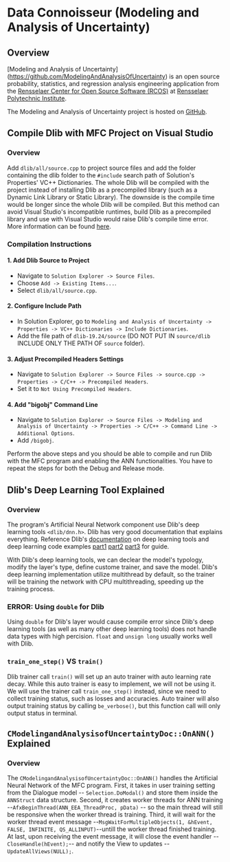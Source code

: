 # Data Connoisseur (Modeling and Analysis of Uncertainty)

## Overview

[Modeling and Analysis of Uncertainty] (https://github.com/ModelingAndAnalysisOfUncertainty) is an open source probability, statistics, and regression analysis engineering application from the [Rensselaer Center for Open Source Software (RCOS)](https://rcos.io/) at [Rensselaer Polytechnic Institute](https://www.rpi.edu/).

The Modeling and Analysis of Uncertainty project is hosted on [GitHub](https://github.com/ModelingAndAnalysisOfUncertainty).

## Compile Dlib with MFC Project on Visual Studio

### Overview

Add `dlib/all/source.cpp` to project source files and add the folder containing the dlib folder to the `#include` search path of Solution's Properties' VC++ Dictionaries. The whole Dlib will be compiled with the project instead of installing Dlib as a precompiled library (such as a Dynamic Link Library or Static Library). The downside is the compile time would be longer since the whole Dlib will be compiled. But this method can avoid Visual Studio's incompatible runtimes, build Dlib as a precompiled library and use with Visual Studio would raise Dlib's compile time error. More information can be found [here](http://dlib.net/compile.html).

### Compilation Instructions

#### 1. Add Dlib Source to Project

- Navigate to `Solution Explorer -> Source Files`.
- Choose `Add -> Existing Items...`.
- Select `dlib/all/source.cpp`.

#### 2. Configure Include Path

- In Solution Explorer, go to `Modeling and Analysis of Uncertainty -> Properties -> VC++ Dictionaries -> Include Dictionaries`.
- Add the file path of `dlib-19.24/source` (DO NOT PUT IN `source/dlib` INCLUDE ONLY THE PATH OF `source` folder).

#### 3. Adjust Precompiled Headers Settings

- Navigate to `Solution Explorer -> Source Files -> source.cpp -> Properties -> C/C++ -> Precompiled Headers`.
- Set it to `Not Using Precompiled Headers`.

#### 4. Add "bigobj" Command Line

- Navigate to `Solution Explorer -> Source Files -> Modeling and Analysis of Uncertainty -> Properties -> C/C++ -> Command Line -> Additional Options`.
- Add `/bigobj`.

Perform the above steps and you should be able to compile and run Dlib with the MFC program and enabling the ANN functionalities. You have to repeat the steps for both the Debug and Release mode.

## Dlib's Deep Learning Tool Explained

### Overview

The program's Artificial Neural Network component use Dlib's deep learning tools `<dlib/dnn.h>`. Dlib has very good documentation that explains everything. Reference Dlib's [documentation](http://dlib.net/ml.html) on deep learning tools and deep learning code examples [part1](http://dlib.net/dnn_introduction_ex.cpp.html) [part2](http://dlib.net/dnn_introduction2_ex.cpp.html) [part3](http://dlib.net/dnn_introduction3_ex.cpp.html) for guide.

With Dlib's deep learning tools, we can declear the model's typology, modify the layer's type, define custome trainer, and save the model. Dlib's deep learning implementation utilize multithread by default, so the trainer will be training the network with CPU multithreading, speeding up the training process.

### ERROR: Using `double` for Dlib

Using `double` for Dlib's layer would cause compile error since Dlib's deep learning tools (as well as many other deep learning tools) does not handle data types with high percision. `float` and `unsign long` usually works well with Dlib.

### `train_one_step()` VS `train()`

Dlib trainer call `train()` will set up an auto trainer with auto learning rate decay. While this auto trainer is easy to implement, we will not be using it. We will use the trainer call `train_one_step()` instead, since we need to collect training status, such as losses and accuracies. Auto trainer will also output training status by calling `be_verbose()`, but this function call will only output status in terminal.

## `CModelingandAnalysisofUncertaintyDoc::OnANN()` Explained

### Overview
The `CModelingandAnalysisofUncertaintyDoc::OnANN()` handles the Artificial Neural Network of the MFC program. First, it takes in user training setting from the Dialogue model -- `Selection.DoModal()` and store them inside the `ANNStruct` data structure. Second, it creates worker threads for ANN training --`AfxBeginThread(ANN_EEA_ThreadProc, pData)` -- so the main thread will still be responsive when the worker thread is training. Third, it will wait for the worker thread event message --`MsgWaitForMultipleObjects(1, &hEvent, FALSE, INFINITE, QS_ALLINPUT)`--untill the worker thread finished training. At last, upon receiving the event message, it will close the event handler --`CloseHandle(hEvent);`-- and notify the View to updates --`UpdateAllViews(NULL);`.
